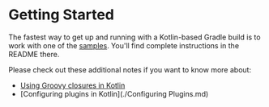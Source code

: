 Getting Started
===============

The fastest way to get up and running with a Kotlin-based Gradle build is to work with one of the [samples](../samples). You'll find complete instructions in the README there.

Please check out these additional notes if you want to know more about:

  * [Using Groovy closures in Kotlin](./Closures.md)
  * [Configuring plugins in Kotlin](./Configuring Plugins.md)
